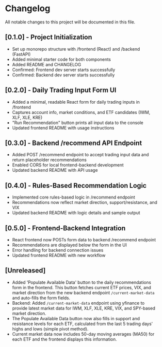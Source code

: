 # Changelog

All notable changes to this project will be documented in this file.

## [0.1.0] - Project Initialization
- Set up monorepo structure with /frontend (React) and /backend (FastAPI)
- Added minimal starter code for both components
- Added README and CHANGELOG
- Confirmed: Frontend dev server starts successfully
- Confirmed: Backend dev server starts successfully

## [0.2.0] - Daily Trading Input Form UI
- Added a minimal, readable React form for daily trading inputs in /frontend
- Captures account info, market conditions, and ETF candidates (IWM, XLF, XLE, KRE)
- "Run Recommendation" button prints all input data to the console
- Updated frontend README with usage instructions

## [0.3.0] - Backend /recommend API Endpoint
- Added POST /recommend endpoint to accept trading input data and return placeholder recommendations
- Enabled CORS for local frontend-backend development
- Updated backend README with API usage

## [0.4.0] - Rules-Based Recommendation Logic
- Implemented core rules-based logic in /recommend endpoint
- Recommendations now reflect market direction, support/resistance, and VIX
- Updated backend README with logic details and sample output

## [0.5.0] - Frontend-Backend Integration
- React frontend now POSTs form data to backend /recommend endpoint
- Recommendations are displayed below the form in the UI
- Error handling for backend connection issues
- Updated frontend README with new workflow

## [Unreleased]
- Added 'Populate Available Data' button to the daily recommendations form in the frontend. This button fetches current ETF prices, VIX, and market direction from the new backend endpoint `/current-market-data` and auto-fills the form fields.
- Backend: Added `/current-market-data` endpoint using yfinance to provide latest market data for IWM, XLF, XLE, KRE, VIX, and SPY-based market direction.
- The Populate Available Data button now also fills in support and resistance levels for each ETF, calculated from the last 5 trading days' highs and lows (simple pivot method).
- Current market data now includes 50-day moving averages (MA50) for each ETF and the frontend displays this information.
